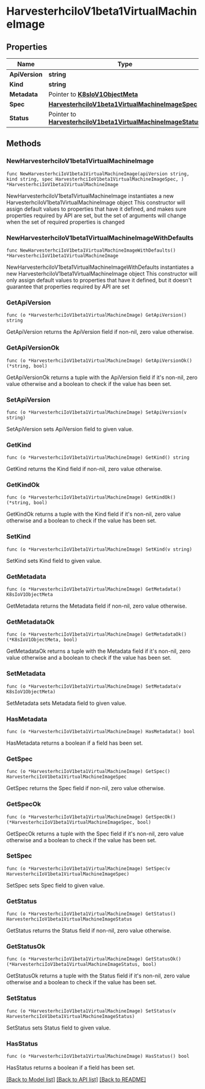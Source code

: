 # HarvesterhciIoV1beta1VirtualMachineImage

## Properties

Name | Type | Description | Notes
------------ | ------------- | ------------- | -------------
**ApiVersion** | **string** |  | 
**Kind** | **string** |  | 
**Metadata** | Pointer to [**K8sIoV1ObjectMeta**](K8sIoV1ObjectMeta.md) |  | [optional] 
**Spec** | [**HarvesterhciIoV1beta1VirtualMachineImageSpec**](HarvesterhciIoV1beta1VirtualMachineImageSpec.md) |  | 
**Status** | Pointer to [**HarvesterhciIoV1beta1VirtualMachineImageStatus**](HarvesterhciIoV1beta1VirtualMachineImageStatus.md) |  | [optional] 

## Methods

### NewHarvesterhciIoV1beta1VirtualMachineImage

`func NewHarvesterhciIoV1beta1VirtualMachineImage(apiVersion string, kind string, spec HarvesterhciIoV1beta1VirtualMachineImageSpec, ) *HarvesterhciIoV1beta1VirtualMachineImage`

NewHarvesterhciIoV1beta1VirtualMachineImage instantiates a new HarvesterhciIoV1beta1VirtualMachineImage object
This constructor will assign default values to properties that have it defined,
and makes sure properties required by API are set, but the set of arguments
will change when the set of required properties is changed

### NewHarvesterhciIoV1beta1VirtualMachineImageWithDefaults

`func NewHarvesterhciIoV1beta1VirtualMachineImageWithDefaults() *HarvesterhciIoV1beta1VirtualMachineImage`

NewHarvesterhciIoV1beta1VirtualMachineImageWithDefaults instantiates a new HarvesterhciIoV1beta1VirtualMachineImage object
This constructor will only assign default values to properties that have it defined,
but it doesn't guarantee that properties required by API are set

### GetApiVersion

`func (o *HarvesterhciIoV1beta1VirtualMachineImage) GetApiVersion() string`

GetApiVersion returns the ApiVersion field if non-nil, zero value otherwise.

### GetApiVersionOk

`func (o *HarvesterhciIoV1beta1VirtualMachineImage) GetApiVersionOk() (*string, bool)`

GetApiVersionOk returns a tuple with the ApiVersion field if it's non-nil, zero value otherwise
and a boolean to check if the value has been set.

### SetApiVersion

`func (o *HarvesterhciIoV1beta1VirtualMachineImage) SetApiVersion(v string)`

SetApiVersion sets ApiVersion field to given value.


### GetKind

`func (o *HarvesterhciIoV1beta1VirtualMachineImage) GetKind() string`

GetKind returns the Kind field if non-nil, zero value otherwise.

### GetKindOk

`func (o *HarvesterhciIoV1beta1VirtualMachineImage) GetKindOk() (*string, bool)`

GetKindOk returns a tuple with the Kind field if it's non-nil, zero value otherwise
and a boolean to check if the value has been set.

### SetKind

`func (o *HarvesterhciIoV1beta1VirtualMachineImage) SetKind(v string)`

SetKind sets Kind field to given value.


### GetMetadata

`func (o *HarvesterhciIoV1beta1VirtualMachineImage) GetMetadata() K8sIoV1ObjectMeta`

GetMetadata returns the Metadata field if non-nil, zero value otherwise.

### GetMetadataOk

`func (o *HarvesterhciIoV1beta1VirtualMachineImage) GetMetadataOk() (*K8sIoV1ObjectMeta, bool)`

GetMetadataOk returns a tuple with the Metadata field if it's non-nil, zero value otherwise
and a boolean to check if the value has been set.

### SetMetadata

`func (o *HarvesterhciIoV1beta1VirtualMachineImage) SetMetadata(v K8sIoV1ObjectMeta)`

SetMetadata sets Metadata field to given value.

### HasMetadata

`func (o *HarvesterhciIoV1beta1VirtualMachineImage) HasMetadata() bool`

HasMetadata returns a boolean if a field has been set.

### GetSpec

`func (o *HarvesterhciIoV1beta1VirtualMachineImage) GetSpec() HarvesterhciIoV1beta1VirtualMachineImageSpec`

GetSpec returns the Spec field if non-nil, zero value otherwise.

### GetSpecOk

`func (o *HarvesterhciIoV1beta1VirtualMachineImage) GetSpecOk() (*HarvesterhciIoV1beta1VirtualMachineImageSpec, bool)`

GetSpecOk returns a tuple with the Spec field if it's non-nil, zero value otherwise
and a boolean to check if the value has been set.

### SetSpec

`func (o *HarvesterhciIoV1beta1VirtualMachineImage) SetSpec(v HarvesterhciIoV1beta1VirtualMachineImageSpec)`

SetSpec sets Spec field to given value.


### GetStatus

`func (o *HarvesterhciIoV1beta1VirtualMachineImage) GetStatus() HarvesterhciIoV1beta1VirtualMachineImageStatus`

GetStatus returns the Status field if non-nil, zero value otherwise.

### GetStatusOk

`func (o *HarvesterhciIoV1beta1VirtualMachineImage) GetStatusOk() (*HarvesterhciIoV1beta1VirtualMachineImageStatus, bool)`

GetStatusOk returns a tuple with the Status field if it's non-nil, zero value otherwise
and a boolean to check if the value has been set.

### SetStatus

`func (o *HarvesterhciIoV1beta1VirtualMachineImage) SetStatus(v HarvesterhciIoV1beta1VirtualMachineImageStatus)`

SetStatus sets Status field to given value.

### HasStatus

`func (o *HarvesterhciIoV1beta1VirtualMachineImage) HasStatus() bool`

HasStatus returns a boolean if a field has been set.


[[Back to Model list]](../README.md#documentation-for-models) [[Back to API list]](../README.md#documentation-for-api-endpoints) [[Back to README]](../README.md)


